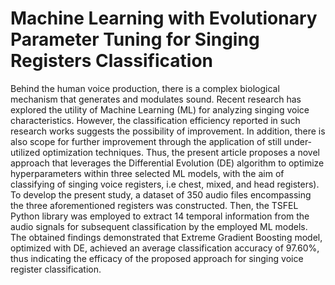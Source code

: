 # Machine Learning with Evolutionary Parameter Tuning for Singing Registers Classification

Behind the human voice production, there is a complex biological mechanism that generates and modulates sound. Recent research has explored the utility of Machine Learning (ML) for analyzing singing voice characteristics. However, the classification efficiency reported in such research works suggests the possibility of improvement. In addition, there is also scope for further improvement through the application of still under-utilized optimization techniques. Thus, the present article proposes a novel approach that leverages the Differential Evolution (DE) algorithm to optimize hyperparameters within three selected ML models, with the aim of classifying of singing voice registers, i.e chest, mixed, and head registers). To develop the present study, a dataset of 350 audio files encompassing the three aforementioned registers was constructed. Then, the TSFEL Python library was employed to extract 14 temporal information from the audio signals for subsequent classification by the employed ML models. The obtained findings demonstrated that Extreme Gradient Boosting model, optimized with DE, achieved an average classification accuracy of 97.60%, thus indicating the efficacy of the proposed approach for singing voice register classification.
